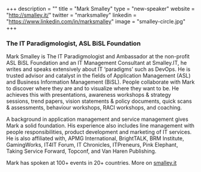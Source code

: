 +++
description = ""
title = "Mark Smalley"
type = "new-speaker"
website = "http://smalley.it/"
twitter = "marksmalley"
linkedin = "https://www.linkedin.com/in/marksmalley"
image = "smalley-circle.jpg"
+++
<h3>The IT Paradigmologist, ASL BiSL Foundation</h3>

<p>Mark Smalley is The IT Paradigmologist and Ambassador at the non-profit ASL BiSL Foundation and an IT Management Consultant at Smalley.IT, he writes and speaks extensively about IT ‘paradigms’ such as DevOps. He is trusted advisor and catalyst in the fields of Application Management (ASL) and Business Information Management (BiSL). People collaborate with Mark to discover where they are and to visualize where they want to be. He achieves this with presentations, awareness workshops & strategy sessions, trend papers, vision statements & policy documents, quick scans & assessments, behaviour workshops, RACI workshops, and coaching.</p>

<p>A background in application management and service management gives Mark a solid foundation. His experience also includes line management with people responsibilities, product development and marketing of IT services.  He is also affiliated with, APMG International, BrightTALK, BRM Institute, GamingWorks, IT4IT Forum, IT Chronicles, ITPreneurs, Pink Elephant, Taking Service Forward, Topconf, and Van Haren Publishing.</p>

<p>Mark has spoken at 100+ events in 20+ countries. More on <a href="http://smalley.it/">smalley.it</a></p>